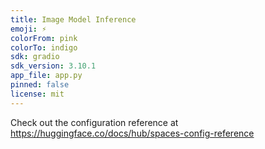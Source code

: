 ```yaml
---
title: Image Model Inference
emoji: ⚡
colorFrom: pink
colorTo: indigo
sdk: gradio
sdk_version: 3.10.1
app_file: app.py
pinned: false
license: mit
---
```



Check out the configuration reference at https://huggingface.co/docs/hub/spaces-config-reference

